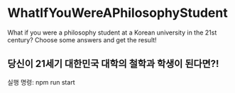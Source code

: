 # WhatIfYouWereAPhilosophyStudent

What if you were a philosophy student at a Korean university in the 21st century? Choose some answers and get the result!

## 당신이 21세기 대한민국 대학의 철학과 학생이 된다면?!

실행 명령: npm run start
